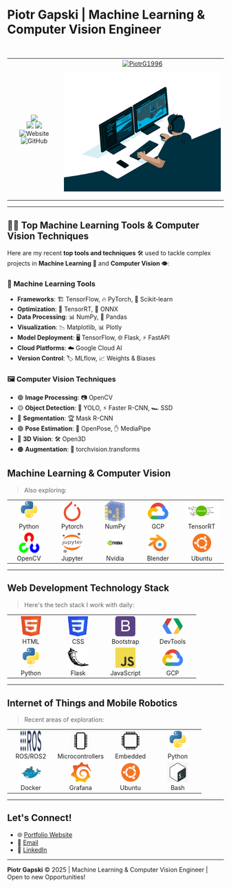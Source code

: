 # Piotr Gapski | Machine Learning & Computer Vision Engineer

</br>
<table align="center">
<tr align="center">
  <td align="center"> 
        <div align="center">
          <a href="https://github.com/anuraghazra/github-readme-stats">
            <img align="center" src="https://github-readme-stats.vercel.app/api/top-langs/?username=PiotrG1996&langs_count=8" />
          </a>
          <div>
          <a href="https://hits.seeyoufarm.com"><img src="https://hits.seeyoufarm.com/api/count/incr/badge.svg?url=https%3A%2F%2Fpiotrgapski.ml%2Fhit-counter&count_bg=%2379C83D&title_bg=%23555555&icon=googlechrome.svg&icon_color=%23E7E7E7&title=Website+Views&edge_flat=false"/></a>
          <a href="https://hits.seeyoufarm.com"><img src="https://hits.seeyoufarm.com/api/count/incr/badge.svg?url=https%3A%2F%2Fgithub.com%2FPiotrG1996%2Fhit-counter&count_bg=%2379C83D&title_bg=%23555555&icon=github.svg&icon_color=%23E7E7E7&title=GitHub+Views&edge_flat=false"/></a>
          </div>
          <div align="center">
          <a><img alt="Website" src="https://img.shields.io/website?down_color=red&down_message=Offline&label=Website%20Status&up_color=green&up_message=Online&url=https%3A%2F%2Fpiotrgapski.info.pl%2F"></a>
          <a><img alt="GitHub" src="https://img.shields.io/badge/License-MIT-green"></a>
          </div>
    </td>
    
  <td align="center"> 
      <a href="#"><img src="https://github-readme-stats.vercel.app/api?username=PiotrG1996&show_icons=true&count_private=true&include_all_commits=true" alt="PiotrG1996" align="center" /></a>
      <p align="center"><img src="https://raw.githubusercontent.com/PiotrG1996/PiotrG1996/master/img/programming.gif" /></p>
      </div>
  </td>
</tr>
</table>

---

## 🚀✨ **Top Machine Learning Tools & Computer Vision Techniques**  

Here are my recent **top tools and techniques** 🛠️ used to tackle complex projects in **Machine Learning 🤖** and **Computer Vision 👁️**:  

### 🎯 **Machine Learning Tools**  
-  **Frameworks**: 🏗️ TensorFlow, 🔥 PyTorch, 🧠 Scikit-learn  
-  **Optimization**: 🚀 TensorRT, 🔄 ONNX  
-  **Data Processing**: 📊 NumPy, 📝 Pandas  
-  **Visualization**: 📉 Matplotlib, 📊 Plotly  
-  **Model Deployment**: 🖥️ TensorFlow, 🌐 Flask, ⚡ FastAPI  
-  **Cloud Platforms**: ☁️ Google Cloud AI  
-  **Version Control**: 🏷️ MLflow, 📈 Weights & Biases  

### 🖼️ **Computer Vision Techniques**  
- 🟢 **Image Processing**: 📷 OpenCV  
- 🟡 **Object Detection**: 🎯 YOLO, ⚡ Faster R-CNN, 🏎️ SSD  
- 🔴 **Segmentation**: 🏆 Mask R-CNN  
- 🟣 **Pose Estimation**: 🏃 OpenPose, ✋ MediaPipe  
- 🔵 **3D Vision**: 🛠️ Open3D  
- 🟠 **Augmentation**: 🔄 torchvision.transforms 

## **Machine Learning & Computer Vision**

> Also exploring:

<table>
  <tr>
      <td align="center" width="96">
      <a href="https://docs.python.org/3/">
        <img src="./img/python-original.svg" width="48" height="48" alt="Python" />
      </a>
      <br>Python
    </td>
     <td align="center" width="96">
      <a href="https://pytorch.org/">
        <img src="./img/pytorch.svg" width="48" height="48" alt="Pytorch" />
      </a>
      <br>Pytorch
    </td>
      <td align="center" width="96">
      <a href="https://numpy.org/">
        <img src="./img/numpy.svg" width="48" height="48" alt="NumPy" />
      </a>
      <br>NumPy
    </td>
      </td>
     <td align="center" width="96">
      <a href="https://console.cloud.google.com/freetrial">
        <img src="./img/google-cloud.svg" width="48" height="48" alt="Google Cloud" />
      </a>
      <br>GCP
    </td>
      <td align="center" width="96">
      <a href="https://docs.nvidia.com/deeplearning/tensorrt/archives/index.html">
        <img src="./img/tensorRT.png" width="80" height="48" alt="TensorRT" />
      </a>
      <br>TensorRT
    </td>
  </tr>
  <tr>
    <td align="center" width="96"> 
      <a href="https://opencv.org/" >
        <img src="./img/opencv.png" width="48" height="48" alt="OpenCV" />
      </a>
      <br>OpenCV
    </td>
    <td align="center" width="96">
      <a href="#" >
        <img src="./img/jupyter.svg" width="48" height="48" alt="Jupyter" />
      </a>
      <br>Jupyter
    </td>
    <td align="center" width="96">
      <a href="https://www.nvidia.com/en-us/autonomous-machines/jetson-store/">
        <img src="./img/nvidia.svg" width="48" height="48" alt="Nvidia" />
      </a>
      <br>Nvidia
    </td>
     <td align="center" width="96">
      <a href="https://www.blender.org/">
        <img src="./img/blender.png" width="48" height="48" alt="Blender" />
      </a>
      <br>Blender
    </td>
    <td align="center"  width="96">
      <a href="#">
        <img src="./img/Ubuntu.svg" width="48" height="48" alt="Ubuntu" />
      </a>
      <br>Ubuntu
    </td>
  </tr>
</table>


---

## **Web Development Technology Stack**

> Here's the tech stack I work with daily:

<table>
  <tr>
     <td align="center" width="96"> 
      <a href="https://dev.w3.org/html5/html-author/" >
        <img src="./img/html.svg" width="48" height="48" alt="HTML" />
      </a>
      <br>HTML
    </td>
    <td align="center"  width="96">
      <a href="https://css-tricks.com/">
        <img src="./img/css.svg" width="48" height="48" alt="CSS" />
      </a>
      <br>CSS
    </td>
    <td align="center" width="96">
        <img src="./img/bootstrap-plain.svg" width="48" height="48" alt="Bootstrap" />
      </a>
      <br>Bootstrap
    </td>
    </td>
    <td align="center" width="96">
      <a href="https://developer.chrome.com/docs/devtools/" >
        <img src="./img/devtools.svg" width="48" height="48" alt="DevTools" />
      </a>
      <br>DevTools
    </td>
  </tr>
  <tr>
    <td align="center" width="96">
      <a href="https://docs.python.org/3/">
        <img src="./img/python-original.svg" width="48" height="48" alt="Python" />
      </a>
      <br>Python
    </td>
    <td align="center" width="96">
      <a href="https://flask.palletsprojects.com/en/1.1.x/">
        <img src="./img/flask.svg" width="48" height="48" alt="Flask" />
      </a>
      <br>Flask
    </td>
    <td align="center" width="96">
      <a href="https://devdocs.io/javascript/">
        <img src="./img/javascript-original.svg" width="48" height="48" alt="JavaScript" />
      </a>
      <br>JavaScript
    </td>
    <td align="center" width="96">
      <a href="https://console.cloud.google.com/freetrial">
        <img src="./img/google-cloud.svg" width="48" height="48" alt="Google Cloud" />
      </a>
      <br>GCP
    </td>
  </tr>
</table>

---

## **Internet of Things and Mobile Robotics**

> Recent areas of exploration:

<table>
  <tr>
    <td align="center" width="96">
      <a href="https://www.ros.org/about-ros/">
        <img src="./img/ros.svg" width="48" height="48" alt="ROS" />
      </a>
      <br>ROS/ROS2
    </td>
    <td align="center" width="96">
      <a href="#">
        <img src="./img/microcontroller.jpg" width="48" height="48" alt="Microcontrollers" />
      </a>
      <br>Microcontrollers
    </td>
    <td align="center" width="96">
      <a href="#">
        <img src="./img/embedded-systems.jpg" width="48" height="48" alt="Embedded Systems" />
      </a>
      <br>Embedded
    </td>
     <td align="center" width="96">
      <a href="https://docs.python.org/3/">
        <img src="./img/python-original.svg" width="48" height="48" alt="Python" />
      </a>
      <br>Python
    </td>
  </tr>
  <tr>
    <td align="center" width="96"> 
      <a href="https://docs.docker.com/" >
        <img src="./img/docker-original.svg" width="48" height="48" alt="Docker" />
      </a>
      <br>Docker
    </td>
    <td align="center" width="96">
      <a href="https://grafana.com/docs/" >
        <img src="https://raw.githubusercontent.com/grafana/grafana/master/public/img/grafana_icon.svg" width="48" height="48" alt="Grafana" />
      </a>
      <br>Grafana
    </td>
    <td align="center"  width="96">
      <a href="#">
        <img src="./img/Ubuntu.svg" width="48" height="48" alt="Ubuntu" />
      </a>
      <br>Ubuntu
    </td>
    <td align="center" width="96">
      <a href="#">
        <img src="./img/bash.png" width="48" height="48" alt="Bash" />
      </a>
      <br>Bash
    </td>
  </tr>
</table>

---

## **Let's Connect!**
- 🌐 [Portfolio Website](https://piotrgapski.info.pl)
- 📧 [Email](piotrgapski96@gmail.com)
- 💼 [LinkedIn](https://www.linkedin.com/in/piotr-gapski)

---

**Piotr Gapski**  © 2025 | Machine Learning & Computer Vision Engineer | Open to new Opportunities!
